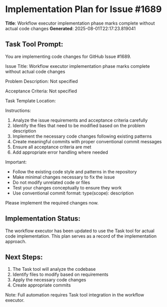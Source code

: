 # Implementation Plan for Issue #1689

**Title**: Workflow executor implementation phase marks complete without actual code changes
**Generated**: 2025-08-01T22:17:23.819041

## Task Tool Prompt:
You are implementing code changes for GitHub Issue #1689.

Issue Title: Workflow executor implementation phase marks complete without actual code changes

Problem Description:
Not specified

Acceptance Criteria:
Not specified

Task Template Location: <Mock id='138531035338384'>

Instructions:
1. Analyze the issue requirements and acceptance criteria carefully
2. Identify the files that need to be modified based on the problem description
3. Implement the necessary code changes following existing patterns
4. Create meaningful commits with proper conventional commit messages
5. Ensure all acceptance criteria are met
6. Add appropriate error handling where needed

Important:
- Follow the existing code style and patterns in the repository
- Make minimal changes necessary to fix the issue
- Do not modify unrelated code or files
- Test your changes conceptually to ensure they work
- Use conventional commit format: type(scope): description

Please implement the required changes now.

## Implementation Status:
The workflow executor has been updated to use the Task tool for actual code implementation.
This plan serves as a record of the implementation approach.

## Next Steps:
1. The Task tool will analyze the codebase
2. Identify files to modify based on requirements
3. Apply the necessary code changes
4. Create appropriate commits

Note: Full automation requires Task tool integration in the workflow executor.
